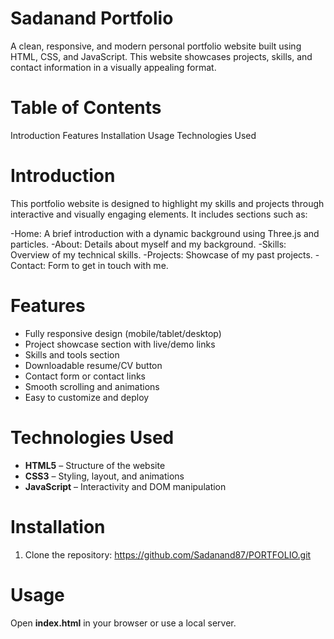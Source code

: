 # Sadanand Portfolio

A clean, responsive, and modern personal portfolio website built using HTML, CSS, and JavaScript. This website showcases projects, skills, and contact information in a visually appealing format.

# Table of Contents
Introduction
Features
Installation
Usage
Technologies Used

# Introduction

This portfolio website is designed to highlight my skills and projects through interactive and visually engaging elements. It includes sections such as:

-Home: A brief introduction with a dynamic background using Three.js and particles.
-About: Details about myself and my background.
-Skills: Overview of my technical skills.
-Projects: Showcase of my past projects.
-Contact: Form to get in touch with me.

# Features

- Fully responsive design (mobile/tablet/desktop)
- Project showcase section with live/demo links
- Skills and tools section
- Downloadable resume/CV button
- Contact form or contact links
- Smooth scrolling and animations
- Easy to customize and deploy

# Technologies Used

- **HTML5** – Structure of the website
- **CSS3** – Styling, layout, and animations
- **JavaScript** – Interactivity and DOM manipulation

# Installation

1. Clone the repository:
   https://github.com/Sadanand87/PORTFOLIO.git

# Usage
   Open **index.html** in your browser or use a local server.

